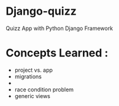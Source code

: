 # Django-quizz
Quizz App with Python Django Framework

# Concepts Learned :
- project vs. app
- migrations
- 
- race condition problem
- generic views
